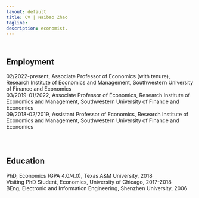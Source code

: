 ```yaml
---
layout: default
title: CV | Naibao Zhao
tagline: 
description: economist.
---
```

<!--
<div class="navbar">
    <div class="navbar-inner">
        <ul class="nav">
            <li><a href="#current">current courses</a></li>
            <li><a href="#shortcourses">short courses</a></li>
            <li><a href="#misc">misc lectures</a></li>
            <li><a href="#old">former courses</a></li>
        </ul>
    </div>
</div> -->
## <a name="instructor"></a> <br/> Employment
02/2022-present, Associate Professor of Economics (with tenure), Research Institute of Economics and Management, Southwestern University of Finance and Economics<br/>
03/2019-01/2022, Associate Professor of Economics, Research Institute of Economics and Management, Southwestern University of Finance and Economics<br/>
09/2018-02/2019, Assistant Professor of Economics, Research Institute of Economics and Management, Southwestern University of Finance and Economics<br/><br/>


## <a name="instructor"></a> <br/> Education
PhD, Economics (GPA 4.0/4.0), Texas A&M University, 2018<br/>
Visiting PhD Student, Economics, University of Chicago, 2017-2018<br/>
BEng, Electronic and Information Engineering, Shenzhen University, 2006<br/><br/>


